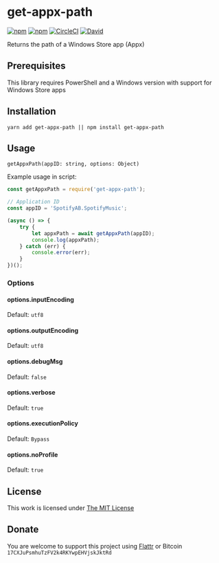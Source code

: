 # get-appx-path

[![npm](https://flat.badgen.net/npm/license/get-appx-path)](https://www.npmjs.org/package/get-appx-path)
[![npm](https://flat.badgen.net/npm/v/get-appx-path)](https://www.npmjs.org/package/get-appx-path)
[![CircleCI](https://flat.badgen.net/circleci/github/idleberg/node-get-appx-path)](https://circleci.com/gh/idleberg/node-get-appx-path)
[![David](https://flat.badgen.net/david/dev/idleberg/node-get-appx-path)](https://david-dm.org/idleberg/node-get-appx-path?type=dev)

Returns the path of a Windows Store app (Appx)

## Prerequisites

This library requires PowerShell and a Windows version with support for Windows Store apps

## Installation

`yarn add get-appx-path || npm install get-appx-path`

## Usage

`getAppxPath(appID: string, options: Object)`

Example usage in script:

```js
const getAppxPath = require('get-appx-path');

// Application ID
const appID = 'SpotifyAB.SpotifyMusic';

(async () => {
    try {
        let appxPath = await getAppxPath(appID);
        console.log(appxPath);
    } catch (err) {
        console.error(err);
    }
})();
```

### Options

#### options.inputEncoding

Default: `utf8`

#### options.outputEncoding

Default: `utf8`

#### options.debugMsg

Default: `false`

#### options.verbose

Default: `true`

#### options.executionPolicy

Default: `Bypass`

#### options.noProfile

Default: `true`

## License

This work is licensed under [The MIT License](https://opensource.org/licenses/MIT)

## Donate

You are welcome to support this project using [Flattr](https://flattr.com/submit/auto?user_id=idleberg&url=https://github.com/idleberg/node-get-appx-path) or Bitcoin `17CXJuPsmhuTzFV2k4RKYwpEHVjskJktRd`
